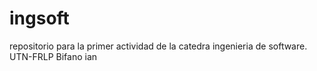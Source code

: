 # ingsoft
repositorio para la primer actividad de la catedra ingenieria de software. UTN-FRLP
Bifano ian
